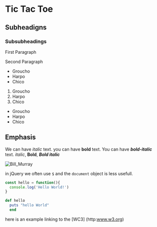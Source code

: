 # Tic Tac Toe

## Subheadigns

### Subsubheadings

First Paragraph

Second Paragraph

* Groucho
* Harpo
* Chico


1. Groucho
1. Harpo
1. Chico


- Groucho
- Harpo
- Chico

## Emphasis

We can have *italic* text. you can have **bold** text. You can have ***bold-italic*** text.
_italic_, __Bold__, ___Bold italic___

![Bill_Murray](http://www.fillmurray.com./500/400)

in jQuery we often use `$` and the `document` object is less usefull. 


```javascript
const hello = function(){
  console.log('Hello World!')
}
```
```ruby
def hello
  puts "hello World"
  end
```
here is an example linking to the [WC3] (http:www.w3.org)

